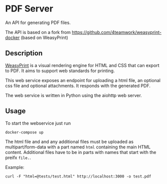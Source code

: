 # PDF Server

An API for generating PDF files.

The API is based on a fork from https://github.com/4teamwork/weasyprint-docker (based on WeasyPrint)

## Description

[WeasyPrint](https://weasyprint.readthedocs.io/en/stable/index.html)
is a visual rendering engine for HTML and CSS that can export to PDF.
It aims to support web standards for printing.

This web service exposes an endpoint for uploading a html file, an optional css
file and optional attachments. It responds with the generated PDF.

The web service is written in Python using the aiohttp web server.

## Usage

To start the webservice just run
```
docker-compose up
```

The html file and and any additional files must be uploaded as multipart/form-data
with a part named `html` containing the main HTML content. Additional files
have to be in parts with names that start with the preifx `file.`.

Example:

```
curl -F "html=@tests/test.html" http://localhost:3000 -o test.pdf
```

